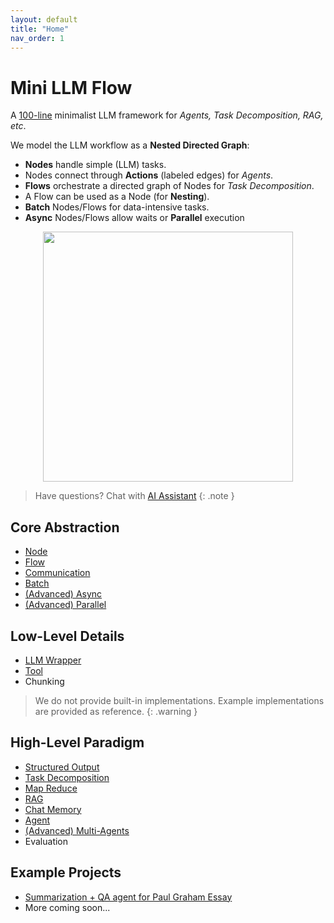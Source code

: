 ```yaml
---
layout: default
title: "Home"
nav_order: 1
---
```


# Mini LLM Flow

A [100-line](https://github.com/zachary62/miniLLMFlow/blob/main/minillmflow/__init__.py) minimalist LLM framework for *Agents, Task Decomposition, RAG, etc*.


We model the LLM workflow as a **Nested Directed Graph**:
- **Nodes** handle simple (LLM) tasks.
- Nodes connect through **Actions** (labeled edges) for *Agents*.  
- **Flows** orchestrate a directed graph of Nodes for *Task Decomposition*.
- A Flow can be used as a Node (for **Nesting**).
- **Batch** Nodes/Flows for data-intensive tasks.
- **Async** Nodes/Flows allow waits or **Parallel** execution


<div align="center">
  <img src="https://github.com/zachary62/miniLLMFlow/blob/main/assets/minillmflow.jpg?raw=true" width="400"/>
</div>



> Have questions? Chat with [AI Assistant](https://chatgpt.com/g/g-677464af36588191b9eba4901946557b-mini-llm-flow-assistant)
{: .note }


## Core Abstraction

- [Node](./node.md)
- [Flow](./flow.md)
- [Communication](./communication.md)
- [Batch](./batch.md)
- [(Advanced) Async](./async.md)
- [(Advanced) Parallel](./parallel.md)

## Low-Level Details

- [LLM Wrapper](./llm.md)
- [Tool](./tool.md)
- Chunking

> We do not provide built-in implementations. 
> Example implementations are provided as reference.
{: .warning }


## High-Level Paradigm

- [Structured Output](./structure.md)
- [Task Decomposition](./decomp.md)
- [Map Reduce](./mapreduce.md)
- [RAG](./rag.md)
- [Chat Memory](./memory.md)
- [Agent](./agent.md)
- [(Advanced) Multi-Agents](./multi_agent.md)
- Evaluation

## Example Projects

- [Summarization + QA agent for Paul Graham Essay](./essay.md)
- More coming soon...
